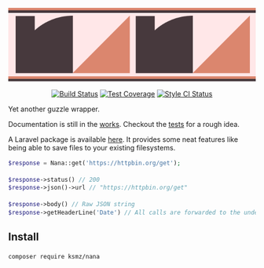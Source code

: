 <p align="center"><img src="https://raw.githubusercontent.com/matical/nana/master/nana.png"></p>
<p align="center">
    <a href="https://travis-ci.org/matical/nana"><img src="https://img.shields.io/travis/matical/nana.svg?style=flat-square" alt="Build Status" title="Build Status"></a>
    <a href="https://coveralls.io/github/matical/nana?branch=master"><img src="https://img.shields.io/coveralls/github/matical/nana/master.svg?style=flat-square" alt="Test Coverage" title="Test Coverage"></a>
    <a href="https://github.styleci.io/repos/134165946"><img src="https://github.styleci.io/repos/134165946/shield?branch=master" alt="Style CI Status" title="Style CI Status"></a>
</p>

Yet another guzzle wrapper.

Documentation is still in the [works](https://github.com/matical/nana/wiki). Checkout the [tests](https://github.com/matical/nana/tree/master/Tests) for a rough idea.

A Laravel package is available [here](https://github.com/matical/nana-laravel). It provides some neat features like being able to save files to your existing filesystems.

```php
$response = Nana::get('https://httpbin.org/get');

$response->status() // 200
$response->json()->url // "https://httpbin.org/get"

$response->body() // Raw JSON string
$response->getHeaderLine('Date') // All calls are forwarded to the underlying PSR-7/Guzzle Response instance
```

## Install
`composer require ksmz/nana`
